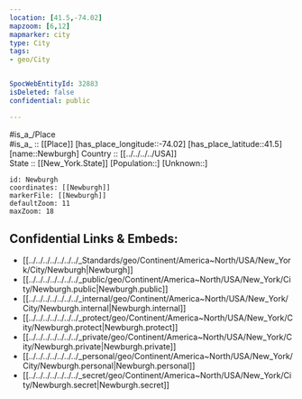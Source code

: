 ```yaml
---
location: [41.5,-74.02] 
mapzoom: [6,12] 
mapmarker: city 
type: City
tags:
- geo/City


SpocWebEntityId: 32883
isDeleted: false
confidential: public

---
```

#is_a_/Place  
#is_a_ :: [[Place]] 
[has_place_longitude::-74.02] 
[has_place_latitude::41.5] 
[name::Newburgh] 
Country :: [[../../../../USA]]  
State :: [[New_York.State]] 
[Population::] 
[Unknown::] 


```leaflet
id: Newburgh
coordinates: [[Newburgh]] 
markerFile: [[Newburgh]] 
defaultZoom: 11 
maxZoom: 18
```


## Confidential Links & Embeds: 
- [[../../../../../../../_Standards/geo/Continent/America~North/USA/New_York/City/Newburgh|Newburgh]] 
- [[../../../../../../../_public/geo/Continent/America~North/USA/New_York/City/Newburgh.public|Newburgh.public]] 
- [[../../../../../../../_internal/geo/Continent/America~North/USA/New_York/City/Newburgh.internal|Newburgh.internal]] 
- [[../../../../../../../_protect/geo/Continent/America~North/USA/New_York/City/Newburgh.protect|Newburgh.protect]] 
- [[../../../../../../../_private/geo/Continent/America~North/USA/New_York/City/Newburgh.private|Newburgh.private]] 
- [[../../../../../../../_personal/geo/Continent/America~North/USA/New_York/City/Newburgh.personal|Newburgh.personal]] 
- [[../../../../../../../_secret/geo/Continent/America~North/USA/New_York/City/Newburgh.secret|Newburgh.secret]] 
